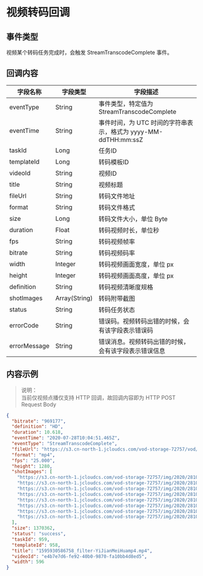 # 视频转码回调

## 事件类型

视频某个转码任务完成时，会触发 StreamTranscodeComplete 事件。

## 回调内容

|字段名称|字段类型| 字段描述                                         |
|--- |--- |----------------------------------------------|
|eventType|String| 事件类型，特定值为 StreamTranscodeComplete            |
|eventTime|String| 事件时间，为 UTC 时间的字符串表示，格式为 yyyy-MM-ddTHH:mm:ssZ |
|taskId|Long| 任务ID                                         |
|templateId|Long| 转码模板ID                                       |
|videoId|String| 视频ID                                         |
|title|String| 视频标题                                         |
|fileUrl|String| 转码文件地址                                       |
|format|String| 转码文件格式                                       |
|size|Long| 转码文件大小，单位 Byte                               |
|duration|Float| 转码视频时长，单位秒                                   |
|fps|String| 转码视频帧率                                       |
|bitrate|String| 转码视频码率                                       |
|width|Integer| 转码视频画面宽度，单位 px                               |
|height|Integer| 转码视频画面高度，单位 px                               |
|definition|String| 转码视频清晰度规格                                    |
|shotImages|Array(String)| 转码附带截图                                       |
|status|String| 转码任务状态                                       |
|errorCode|String| 错误码。视频转码出错的时候，会有该字段表示错误码                     |
|errorMessage|String| 错误消息。视频转码出错的时候，会有该字段表示错误信息                   |

## 内容示例

> 说明：<br>
> 当前仅视频点播仅支持 HTTP 回调，故回调内容即为 HTTP POST Request Body

```json
{
  "bitrate": "969177",
  "definition": "HD",
  "duration": 10.618,
  "eventTime": "2020-07-28T10:04:51.465Z",
  "eventType": "StreamTranscodeComplete",
  "fileUrl": "https://s3.cn-north-1.jcloudcs.com/vod-storage-72757/vod/product/28373149/959/1a541c2f55024fae92741e53d604e8f0.mp4",
  "format": "mp4",
  "fps": "25.000",
  "height": 1280,
  "shotImages": [
    "https://s3.cn-north-1.jcloudcs.com/vod-storage-72757/img/2020/28102587/1/img1.jpg",
    "https://s3.cn-north-1.jcloudcs.com/vod-storage-72757/img/2020/28102587/1/img2.jpg",
    "https://s3.cn-north-1.jcloudcs.com/vod-storage-72757/img/2020/28102587/1/img3.jpg",
    "https://s3.cn-north-1.jcloudcs.com/vod-storage-72757/img/2020/28102587/1/img4.jpg",
    "https://s3.cn-north-1.jcloudcs.com/vod-storage-72757/img/2020/28102587/1/img5.jpg",
    "https://s3.cn-north-1.jcloudcs.com/vod-storage-72757/img/2020/28102587/1/img6.jpg",
    "https://s3.cn-north-1.jcloudcs.com/vod-storage-72757/img/2020/28102587/1/img7.jpg",
    "https://s3.cn-north-1.jcloudcs.com/vod-storage-72757/img/2020/28102587/1/img8.jpg"
  ],
  "size": 1370362,
  "status": "success",
  "taskId": 959,
  "templateId": 958,
  "title": "1595930586758_filter-YiJianMeiHuamp4.mp4",
  "videoId": "e4b7e7d6-fe92-40b0-9870-fa10bb4d8ed5",
  "width": 596
}
```
